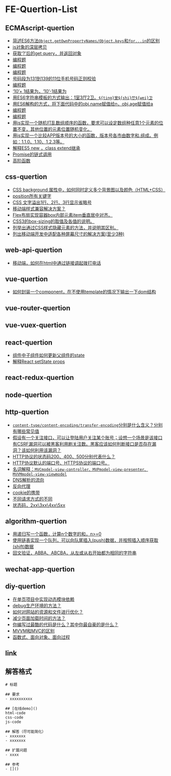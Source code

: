 # FE-Quertion-List
## ECMAscript-quertion
- [简述ES6方法`Object.getOwnPropertyNames/Object.keys`和`for...in`的区别](./ECMAscript-quertion-1.md)
- [js对象的深层拷贝](./ECMAscript-quertion-2.md)
- [获取‘?’后的get query，并返回对象](./ECMAscript-quertion-3.md)
- [编程题](./ECMAscript-quertion-4.md)
- [编程题](./ECMAscript-quertion-5.md)
- [编程题](./ECMAscript-quertion-6.md)
- [号码段为131到139的11位手机号码正则校验](./ECMAscript-quertion-7.md)
- [编程题](./ECMAscript-quertion-8.md)
- [‘10’+ 1结果为，‘10’-1结果为](./ECMAscript-quertion-9.md)
- [用ES6字符串模板的方式输出：1室3厅2卫。`${ting}室${shi}厅${wei}卫` ](./ECMAscript-quertion-10.md)
- [用ES6解构的方式，将下面代码中的obj.name赋值给n，obj.age赋值给a](./ECMAscript-quertion-11.md)
- [编程题](./ECMAscript-quertion-12.md)
- [编程题](./ECMAscript-quertion-13.md)
- [用js实现一个随机打乱数组顺序的函数，要求可以设定数组种任意1个元素的位置不变，其他位置的元素位置随机变化。](./ECMAscript-quertion-14.md)
- [用js实现一个比较APP版本号的大小的函数，版本号各市由数字和.组成。例如：1.1.0、1.10、1.2.3等。](./ECMAscript-quertion-15.md)
- [解释ES5 new ，class extend继承](./ECMAscript-quertion-16.md)
- [Promise的链式调用](./ECMAscript-quertion-17.md)
- [高阶函数](./ECMAscript-quertion-18.md)

## css-quertion
- [CSS background 属性中，如何同时定义多个背景图以及颜色（HTML+CSS）](./css-quertion-1.md)
- [position所有关键字](./css-quertion-2.md)
- [CSS 文字溢出1行、2行、3行显示省略号](./css-quertion-3.md)
- [移动端样式兼容解决方案？](./css-quertion-4.md)
- [Flex布局实现容器box内部元素item垂直居中对齐。](./css-quertion-5.md)
- [CSS3的box-sizing的取值及各值的说明。](./css-quertion-6.md)
- [列举出通过CSS样式隐藏元素的方法，并说明其区别。](./css-quertion-7.md)
- [列出移动端开发中适配各种屏幕尺寸的解决方案(至少3种)](./css-quertion-8.md)

## web-api-quertion
- [移动端，如何在html中通过链接调起拨打电话](./web-api-quertion-1.md)

## vue-quertion
- [如何封装一个component，在不使用template的情况下输出一下dom结构](./vue-quertion-1.md)

## vue-router-quertion

## vue-vuex-quertion

## react-quertion
- [组件中子组件如何更新父组件的state](./react-quertion-1.md)
- [解释React setState props](./react-quertion-2.md)

## react-redux-quertion

## node-quertion

## http-quertion
- [`content-type/content-encoding/transfer-encoding`分别是什么含义？分别有哪些常见值](./http-quertion-1.md)
- [假设有一个关注接口，可以让登陆用户关注某个账号；设想一个场景是该接口有CSRF漏洞可以被黑客利用刷关注数。黑客应该如何判断接口是否存在漏洞？该如何利用该漏洞？](./http-quertion-2.md)
- [HTTP协议的状态码200、400、500分别代表什么？](./http-quertion-3.md)
- [HTTP协议默认的端口号、HTTPS协议的端口号。](./http-quertion-4.md)
- [名词解释：`MVCmodel-view-controller、MVPmodel-view-presenter、MVVMmodel-view-viewmodel`](./http-quertion-5.md)
- [DNS解析的流向](./http-quertion-6.md)
- [反向代理](./http-quertion-7.md)
- [cookie的携带](./http-quertion-8.md)
- [不同请求方式的不同](./http-quertion-9.md)
- [状态码，2xx\3xx\4xx\5xx](./http-quertion-10.md)

## algorithm-quertion
- [用递归写一个函数，计算n个数字的和，n>=0](./algorithm-quertion-1.md)
- [使用链表实现一个队列，可以向队尾插入(push)数据，并按照插入顺序获取(shift)数据](./algorithm-quertion-2.md)
- [回文验证，ABBA、ABCBA，从左或从右开始都为相同的字符串](./algorithm-quertion-3.md)

## wechat-app-quertion

## diy-quertion
- [在单页项目中实现动态模块依赖](./diy-quertion-1.md)
- [debug生产环境的方法？](./diy-quertion-2.md)
- [如何对网站的资源和文件进行优化？](./diy-quertion-3.md)
- [减少页面加载时间的方法？](./diy-quertion-4.md)
- [你编写过最酷的代码是什么？其中你最自豪的是什么？](./diy-quertion-5.md)
- [MVVM和MVC的区别](./diy-quertion-6.md)
- [函数式、面向对象、面向过程](./diy-quertion-7.md)

## link

## 解答格式
```
# 标题

## 要求
- xxxxxxxxxx

## [在线demo]()
html-code
css-code
js-code

## 解答（尽可能简化）
- xxxxxxx
- xxxxxxx

## 扩展问题
- xxxx

## 参考
- []()

```
